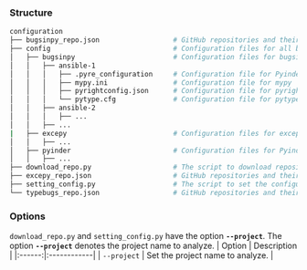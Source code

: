 ### Structure

```bash
configuration
├── bugsinpy_repo.json                  # GitHub repositories and their commit id for bugsinpy
├── config                              # Configuration files for all benchmark projects
│   ├── bugsinpy                        # Configuration files for bugsinpy
│   │   ├── ansible-1
│   │   │   ├── .pyre_configuration     # Configuration file for Pyinder and pyre
│   │   │   ├── mypy.ini                # Configuration file for mypy
│   │   │   ├── pyrightconfig.json      # Configuration file for pyright
│   │   │   └── pytype.cfg              # Configuration file for pytype
│   │   ├── ansible-2
│   │   │   ├── ...
│   │   ├── ...
|   ├── excepy                          # Configuration files for excepy
│   │   ├── ...
│   ├── pyinder                         # Configuration files for Pyinder
│   │   ├── ...
├── download_repo.py                    # The script to download repositories
├── excepy_repo.json                    # GitHub repositories and their commit id for excepy
├── setting_config.py                   # The script to set the configuration for evaluation
└── typebugs_repo.json                  # GitHub repositories and their commit id for typebugs
```

### Options

`download_repo.py` and `setting_config.py` have the option **`--project`**.
The option **`--project`** denotes the project name to analyze.
| Option | Description |
|:------:|:------------|
| `--project` | Set the project name to analyze. |
